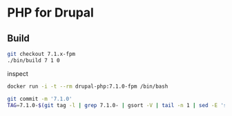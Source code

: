 # PHP for Drupal

## Build

```bash
git checkout 7.1.x-fpm
./bin/build 7 1 0
```

inspect

```bash
docker run -i -t --rm drupal-php:7.1.0-fpm /bin/bash
```

```bash
git commit -m '7.1.0'
TAG=7.1.0-$(git tag -l | grep 7.1.0- | gsort -V | tail -n 1 | sed -E 's/^.*-([0-9]+)$/\1/'); echo $TAG
```
